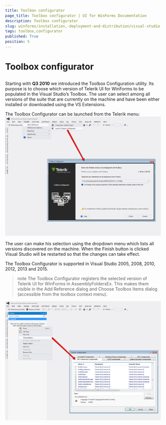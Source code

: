 ```yaml
---
title: Toolbox configurator
page_title: Toolbox configurator | UI for WinForms Documentation
description: Toolbox configurator
slug: winforms/installation,-deployment-and-distribution/visual-studio-extensions/toolbox-configurator
tags: toolbox,configurator
published: True
position: 5
---
```


# Toolbox configurator



## 

Starting with __Q3 2010__ we introduced the Toolbox Configuration utility.
          Its purpose is to choose which version of Telerik UI for WinForms to be populated in the Visual
          Studio’s Toolbox. The user can select among all versions of the suite that are currently on the
          machine and have been either installed or downloaded using the VS Extensions.
        

The Toolbox Configurator can be launched from the Telerik menu:![installation-deployment-and-distribution-vsx-toolbox-configurator 001](images/installation-deployment-and-distribution-vsx-toolbox-configurator001.png)

The user can make his selection using the dropdown menu which lists all versions
          discovered on the machine. When the Finish button is clicked Visual Studio will be
          restarted so that the changes can take effect.
        

The Toolbox Configurator is supported in Visual Studio 2005, 2008, 2010, 2012, 2013 and 2015.

>note The Toolbox Configurator registers the selected version of Telerik UI for WinForms in AssemblyFoldersEx. This makes them visible in the Add Reference
            dialog and Choose Toolbox Items dialog (accessible from the toolbox context menu).
>
![installation-deployment-and-distribution-vsx-toolbox-configurator 002](images/installation-deployment-and-distribution-vsx-toolbox-configurator002.png)
